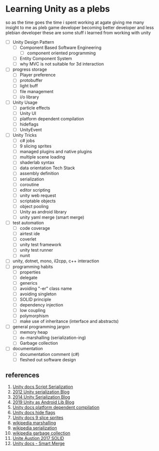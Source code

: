 # Learning Unity as a plebs

so as the time goes the time i spent working at agate giving me many insight to me as pleb game developer becoming better developer and less plebian developer these are some stuff i learned from working with unity

- [ ] Unity Design Pattern
  - [ ] Component Based Software Engineering
    - [ ] component oriented programming
  - [ ] Entity Component System
  - [ ] why MVC is not suitable for 3d interaction
- [ ] progress storage
  - [ ] Player preference
  - [ ] protobuffer
  - [ ] light buff
  - [ ] file management
  - [ ] i/o library
- [ ] Unity Usage
  - [ ] particle effects
  - [ ] Unity UI
  - [ ] platform dependent compilation
  - [ ] hideflags
  - [ ] UnityEvent
- [ ] Unity Tricks
  - [ ] c#  jobs
  - [ ] 9 slicing sprites
  - [ ] managed plugins and native plugins
  - [ ] multiple scene loading
  - [ ] shaderlab syntax
  - [ ] data orientation Tech Stack
  - [ ] assembly definition
  - [ ] serialization
  - [ ] coroutine
  - [ ] editor scripting
  - [ ] unity web request
  - [ ] scriptable objects
  - [ ] object pooling
  - [ ] Unity as android library
  - [ ] unity yaml merge (smart merge)
- [ ] test automation
  - [ ] code coverage
  - [ ] airtest ide
  - [ ] coverlet
  - [ ] unity test framework
  - [ ] unity test runner
  - [ ] nunit
- [ ] unity, dotnet, mono, il2cpp, c++ interaction
- [ ] programming habits
  - [ ] properties
  - [ ] delegate
  - [ ] generics
  - [ ] avoiding "-er" class name
  - [ ] avoiding singleton
  - [ ] SOLID principle
  - [ ] dependency injection
  - [ ] low coupling
  - [ ] polymorphism
  - [ ] make use of inheritance (interface and abstracts)
- [ ] general programming jargon
  - [ ] memory heap
  - [ ] `de-`marshalling (serialization-ing)
  - [ ] Garbage collection
- [ ] documentation
  - [ ] documentation comment (c#)
  - [ ] fleshed out software design

## references

1. [Unity docs Script Serialization](https://docs.unity3d.com/Manual/script-Serialization.html)
2. [2012 Unity serialization Blog](https://blogs.unity3d.com/2012/10/25/unity-serialization/)
3. [2014 Unity Serialization Blog](https://blogs.unity3d.com/2012/10/25/unity-serialization/)
4. [2019 Unity as Android Lib Blog](https://blogs.unity3d.com/2019/06/17/add-features-powered-by-unity-to-native-mobile-apps/)
5. [Unity docs platform dependent compilation](https://docs.unity3d.com/Manual/PlatformDependentCompilation.html)
6. [Unity docs hide flags](https://docs.unity3d.com/ScriptReference/HideFlags.html)
7. [Unity docs 9 slice sprites](https://docs.unity3d.com/Manual/9SliceSprites.html)
8. [wikipedia marshalling](https://en.wikipedia.org/wiki/Marshalling_(computer_science))
9. [wikipedia serialization](https://en.wikipedia.org/wiki/Serialization)
10. [wikipedia garbage collection](https://en.wikipedia.org/wiki/Garbage_collection_(computer_science))
11. [Unite Austion 2017 SOLID](https://www.youtube.com/watch?v=eIf3-aDTOOA&t=3428s)
12. [Unity docs - Smart Merge](https://docs.unity3d.com/Manual/SmartMerge.html)
